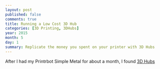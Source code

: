 ```yaml
---
layout: post
published: false
comments: true
title: Running a Low Cost 3D Hub
categories: [3D Printing, 3DHubs]
year: 2015
month: 5
day: 1
summary: Replicate the money you spent on your printer with 3D Hubs
---
```


After I had my Printrbot Simple Metal for about a month, I found [3D Hubs](https://www.3dhubs.com/)
